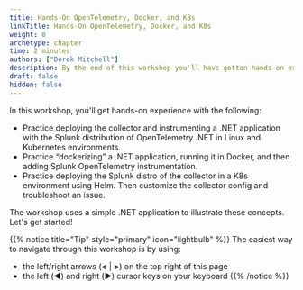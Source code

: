```yaml
---
title: Hands-On OpenTelemetry, Docker, and K8s
linkTitle: Hands-On OpenTelemetry, Docker, and K8s
weight: 8
archetype: chapter
time: 2 minutes
authors: ["Derek Mitchell"]
description: By the end of this workshop you'll have gotten hands-on experience instrumenting a .NET application with OpenTelemetry, then Dockerizing the application and deploying it to Kubernetes.  You’ll also gain experience deploying the OpenTelemetry collector using Helm, customizing the collector configuration, and troubleshooting collector configuration issues.
draft: false
hidden: false
---
```


In this workshop, you'll get hands-on experience with the following: 

* Practice deploying the collector and instrumenting a .NET application with the Splunk distribution of OpenTelemetry .NET in Linux and Kubernetes environments.
* Practice “dockerizing” a .NET application, running it in Docker, and then adding Splunk OpenTelemetry instrumentation.
* Practice deploying the Splunk distro of the collector in a K8s environment using Helm.  Then customize the collector config and troubleshoot an issue.

The workshop uses a simple .NET application to illustrate these concepts.  Let's get started!

{{% notice title="Tip" style="primary"  icon="lightbulb" %}}
The easiest way to navigate through this workshop is by using:

* the left/right arrows (**<** | **>**) on the top right of this page
* the left (◀️) and right (▶️) cursor keys on your keyboard
  {{% /notice %}}
